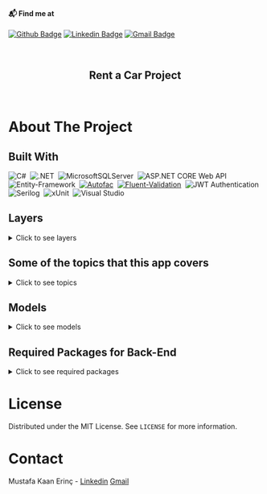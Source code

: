 #### 📬 Find me at
[![Github Badge](http://img.shields.io/badge/-Github-black?style=flat&logo=github&link=https://github.com/mkaanerinc/)](https://github.com/mkaanerinc/) 
[![Linkedin Badge](https://img.shields.io/badge/-LinkedIn-blue?style=flat&logo=Linkedin&logoColor=white&link=https://www.linkedin.com/in/mkaanerinc/)](https://www.linkedin.com/in/mkaanerinc)
[![Gmail Badge](https://img.shields.io/badge/-Gmail-d14836?style=flat&logo=Gmail&logoColor=white&link=mailto:mkaanerinc@gmail.com)](mailto:mkaanerinc@gmail.com)

<br />
<p align="center">
  <h2 align="center">Rent a Car Project</h2>
</p>
<br />

# About The Project

## Built With

![C#](https://img.shields.io/badge/C%23-%23239120.svg?style=flat&logo=c-sharp&logoColor=white)&nbsp;
![.NET](https://img.shields.io/badge/.NET-5C2D91?style=flat&logo=.net&logoColor=white)&nbsp;
![MicrosoftSQLServer](https://img.shields.io/badge/Microsoft%20SQL%20Server-CC2927?style=flat&logo=microsoft%20sql%20server&logoColor=white)&nbsp;
![ASP.NET CORE Web API](https://img.shields.io/badge/ASP.NET%20CORE%20Web%20API-02569B.svg?&style=flat&logo=rest&logoColor=white)&nbsp;
![Entity-Framework](https://img.shields.io/badge/Entity%20Framework%20Core-004880?style=flat&logo=nuget&logoColor=white)&nbsp;
[![Autofac](https://img.shields.io/badge/Autofac-004880?style=flat&logo&logo=nuget&logoColor=white)](https://autofac.org/)&nbsp;
[![Fluent-Validation](https://img.shields.io/badge/Fluent%20Validation-004880?style=flat&logo&logo=nuget&logoColor=white)](https://fluentvalidation.net/)&nbsp;
![JWT Authentication](https://img.shields.io/badge/JWT%20Authentication-004880?style=flat&logo&logo=nuget&logoColor=white)&nbsp;
![Serilog](https://img.shields.io/badge/Serilog-004880?style=flat&logo&logo=nuget&logoColor=white)&nbsp;
![xUnit](https://img.shields.io/badge/xUnit-004880?style=flat&logo&logo=nuget&logoColor=white)&nbsp;
![Visual Studio](https://img.shields.io/badge/Visual%20Studio-5C2D91.svg?style=flat&logo=visual-studio&logoColor=white)&nbsp;

## Layers

<details>
  <summary>Click to see layers</summary>

### Business

Business Layer created to process or control the incoming information according to the required conditions.

### Core

Core layer containing various particles independent of the project.

### DataAccess

Data Access Layer created to perform database CRUD operations.

### Entities

Entities Layer created for database tables.

### Console-UI

It is the layer that appears to the user, that the user interacts with and sends commands to the program.

### WebAPI

Web API Layer that opens the business layer to the internet.

</details><p></p>

## Some of the topics that this app covers

<details>
  <summary>Click to see topics</summary>
  
  - MSSQL
- Entity Framework Core
- LINQ
- Restful API
  - Postman(tested in this environment)
- IoC
  - Autofac
- Interceptor
- AOP (Aspect Oriented Programming)
- Generic Repository Design Pattern
- Cross Cutting Concerns
  - Validation(Fluent Validation)
  - Security (JWT)
  - Caching (In-Memory Caching)
  - Transaction
  - Performance
  - Logging (Serilog)
- JWT Authentication
- Claim
- Extensions
- Service Collection
- Result Types
- Hashing
- Salting

</details><p></p>

## Models

<details>
  <summary>Click to see models</summary>

### Brands

| Name                | Data Type     | Allow Nulls |
| :-----------------  | :-----------  | :---------- |
| BrandId             | int           | False       |
| Name                | nvarchar(50)  | False       |

### Colors

| Name                | Data Type     | Allow Nulls |
| :-----------------  | :-----------  | :---------- |
| ColorId             | int           | False       |
| Name                | nvarchar(50)  | False       |

### Customers

| Name                | Data Type     | Allow Nulls |
| :-----------------  | :-----------  | :---------- |
| CustomerId          | int           | False       |
| UserId              | int           | False       |
| CompanyName         | nvarchar(255) | False       |

### CarImages

| Name                | Data Type     | Allow Nulls |
| :-----------------  | :-----------  | :---------- |
| CarImageId          | int           | False       |
| CarId               | int           | False       |
| ImagePath           | nvarchar(MAX) | False       |
| Date                | datetime      | False       |

### Cars

| Name                | Data Type     | Allow Nulls |
| :-----------------  | :-----------  | :---------- |
| CarId               | int           | False       |
| BrandId             | int           | False       |
| ColorId             | int           | False       |
| Name                | nvarchar(50)  | False       |
| ModelYear           | int           | False       |
| DailyPrice          | money         | False       |
| Description         | varchar(MAX)  | False       |

### Users

| Name                | Data Type     | Allow Nulls |
| :-----------------  | :-----------  | :---------- |
| UserId              | int           | False       |
| FirstName           | nvarchar(50)  | False       |
| LastName            | nvarchar(50)  | False       |
| Email               | nvarchar(50)  | False       |
| PasswordHash        | varbinary(500)| False       |
| PasswordSalt        | varbinary(500) | False       |
| Status              | bit           | False       |

### OperationClaims

| Name                | Data Type     | Allow Nulls |
| :-----------------  | :-----------  | :---------- |
| OperationClaimId    | int           | False       |
| Name                | varchar(250)  | False       |

### UserOperationClaims

| Name                | Data Type     | Allow Nulls |
| :-----------------  | :-----------  | :---------- |
| UserId              | int           | False       |
| UserOperationClaimId| int           | False       |
| OperationClaimId    | int           | False       |

### Rentals

| Name                | Data Type     | Allow Nulls |
| :-----------------  | :-----------  | :---------- |
| RentalId            | int           | False       |
| CarId               | int           | False       |
| CustomerId          | int           | False       |
| RentDate            | datetime      | False       |
| ReturnDate          | datetime      | True        |

</details><p></p>

## Required Packages for Back-End

<details>
<summary>Click to see required packages</summary>

| Package Name  | Version |
| ------------- | ------------- |
| Autofac | 7.1.0  |
| Autofac.Extensions.DependencyInjection  | 8.0.0  |
| Autofac.Extras.DynamicProxy  | 7.1.0  |
| FluentValidation  | 11.8.0  |
| Microsoft.AspNetCore.Authentication.JwtBearer  | 6.0.24  |
| Serilog  | 3.1.0 |
| Serilog.Sinks.File  | 4.1.0 |
| Serilog.Sinks.MSSqlServer  | 5.8.0 |
| Newtonsoft.Json  | 13.0.3 |
| xunit    | 2.4.2 |
| Moq      | 4.20.69 |
| Microsoft.AspNetCore.Http  | 2.2.2 |
| Microsoft.AspNetCore.Http.Features  | 5.0.17 |
| Microsoft.EntityFrameworkCore | 7.0.13  |
| Microsoft.EntityFrameworkCore.SqlServer  | 7.0.12  |
| System.IdentityModel.Tokens.Jwt | 6.17.0 |

</details><p></p>

# License

Distributed under the MIT License. See `LICENSE` for more information.

# Contact

Mustafa Kaan Erinç - [Linkedin](https://www.linkedin.com/in/mkaanerinc/) [Gmail](mailto:mkaanerinc@gmail.com)


